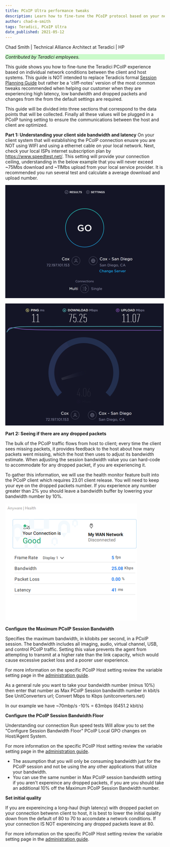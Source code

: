 ```yaml
---
title: PCoIP Ultra performance tweaks
description: Learn how to fine-tune the PCoIP protocol based on your network conditions.
author: chad-m-smith
tags: Teradici, PCoIP Ultra
date_published: 2021-05-12
---
```


Chad Smith | Technical Alliance Architect at Teradici | HP

<p style="background-color:#CAFACA;"><i>Contributed by Teradici employees.</i></p>

This guide shows you how to fine-tune the Teradici PCoIP experience based on individual network conditions between the client and host systems. This guide is NOT intended to replace Teradicis formal [Session Planning Guide](https://www.teradici.com/web-help/pcoip_session_planning/current/tuning_session_variables/pcoip_session_variables/) but rather be a 'cliff-notes' version of the most common tweaks recommended when helping our customer when they are experiencing high latency, low bandwidth and dropped packets and changes from the  from the default settings are required.

This guide will be divided into three sections that correspond to the data points that will be collected. Finally all these values will be plugged in a PCoIP tuning setting to ensure the communications between the host and client are optimized. 

**Part 1: Understanding your client side bandwidth and latency**
On your client system that will establishing the PCoIP connection enusre you are NOT using WIFI and using a ethernet cable on your local network. Next, check your local ISPs internet subscription plan by https://www.speedtest.net/. This setting will provide your connection ceiling, understanding in the below example that you will never exceed ~75Mbs download and ~11Mbs upload from your local service provider. It is recommended you run several test and calculate a average download and upload number. 

 ![image](https://github.com/ChadSmithTeradici/PCoIP_Ultra_performance_tweaks/blob/main/images/SpeedTest1.png)
 
 ![image](https://github.com/ChadSmithTeradici/PCoIP_Ultra_performance_tweaks/blob/main/images/SpeedTest2.png)
 
 
 **Part 2: Seeing if there are any dropped packets**
 
The bulk of the PCoIP traffic flows from host to client; every time the client sees missing packets, it provides feedback to the host about how many packets went missing, which the host then uses to adjust its bandwidth estimate. When adjusting the session bandwidth value  you can hard-code to accommodate for any dropped packet, if you are experiencing it. 

To gather this information, we will use the health monitor feature built into the PCoIP client which requires 23.01 client release. You will need to keep your eye on the dropped packets number. If you experience any number greater than 2% you should leave a bandwidth buffer by lowering your bandwidth number by 10%. 

 ![image](https://github.com/ChadSmithTeradici/PCoIP_Ultra_performance_tweaks/blob/main/images/Health_Connection.png?raw=true)
 
 **Configure the Maximum PCoIP Session Bandwidth**
 
 Specifies the maximum bandwidth, in kilobits per second, in a PCoIP session. The bandwidth includes all imaging, audio, virtual channel, USB, and control PCoIP traffic. Setting this value prevents the agent from attempting to transmit at a higher rate than the link capacity, which would cause excessive packet loss and a poorer user experience. 
 
 For more information on the specific PCoIP Host setting review the variable setting page in the [administration guide](https://www.teradici.com/web-help/pcoip_agent/graphics_agent/windows/22.09/admin-guide/configuring/configuring/#maximum-pcoip-session-bandwidth).
 
As a general rule you want to take your bandwidth number (minus 10%) then enter that number as Max PCoIP Session bandwidth number in kbit/s
See UnitConverters url; Convert Mbps to Kbps (unitconverters.net)

In our example we have ~70mbp/s -10% = 63mbps (6451.2 kbit/s)

 **Configure the PCoIP Session Bandwidth Floor**
 
 Understanding our connection Run speed tests Will allow you to set the "Configure Session Bandwidth Floor" PCoIP Local GPO changes on Host/Agent System.
 
 For more information on the specific PCoIP Host setting review the variable setting page in the [administration guide](https://www.teradici.com/web-help/pcoip_agent/graphics_agent/windows/22.09/admin-guide/configuring/configuring/#pcoip-session-mtu).
 
-	The assumption that you will only be consuming bandwidth just for the PCoIP session and not be using the any other applications that utilize your bandwidth. 
-	You can use the same number in Max PCoIP session bandwidth setting if you aren't expereince any dropped packets, if you are you should take an additional 10% off the Maximum PCoIP Session Bandwidth number. 

**Set initial quality**

If you are expereincing a long-haul (high latency) with dropped packet on your connection betwenn client to host, it is best to lower the initial quiality down from the default of 80 to 70 to accomdate a network conditions. If your connection IS NOT expereincing any dropped packets leave at 80. 

 For more information on the specific PCoIP Host setting review the variable setting page in the [administration guide](https://www.teradici.com/web-help/pcoip_agent/graphics_agent/windows/22.09/admin-guide/configuring/configuring/#pcoip-session-mtu).
 
